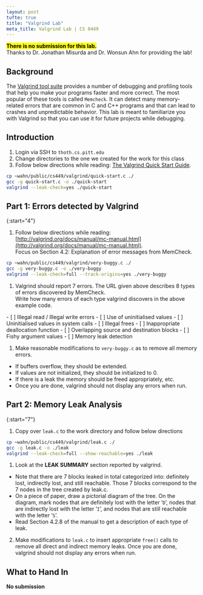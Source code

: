 ```yaml
---
layout: post
tufte: true
title: "Valgrind Lab"
meta_title: Valgrind Lab | CS 0449
---
```




<div class="text-center" markdown="1">
<mark class="h4"><strong>There is no submission for this lab.</strong></mark><br>
Thanks to Dr. Jonathan Misurda and Dr. Wonsun Ahn for providing the lab!
</div>

## Background
The [Valgrind tool suite](https://valgrind.org/) provides a number of debugging and profiling tools that help you make your programs faster and more correct. The most popular of these tools is called `Memcheck`. It can detect many memory-related errors that are common in C and C++ programs and that can lead to crashes and unpredictable behavior. This lab is meant to familiarize you with Valgrind so that you can use it for future projects while debugging.

## Introduction
1. Login via SSH to `thoth.cs.pitt.edu`
2. Change directories to the one we created for the work for this class
3. Follow below directions while reading: [The Valgrind Quick Start Guide](http://valgrind.org/docs/manual/quick-start.html).
    
```sh
cp ~wahn/public/cs449/valgrind/quick-start.c ./
gcc -g quick-start.c -o ./quick-start
valgrind --leak-check=yes ./quick-start
```


## Part 1: Errors detected by Valgrind
{:start="4"}
1. Follow below directions while reading: [http://valgrind.org/docs/manual/mc-manual.html](http://valgrind.org/docs/manual/mc-manual.html).  
Focus on Section 4.2: Explanation of error messages from MemCheck.
    
```sh
cp ~wahn/public/cs449/valgrind/very-buggy.c ./
gcc -g very-buggy.c -o ./very-buggy
valgrind --leak-check=full --track-origins=yes ./very-buggy
```


1. Valgrind should report 7 errors. The URL given above describes 8 types of errors discovered by MemCheck.  
Write how many errors of each type valgrind discovers in the above example code.
<div class="code-box" markdown="1">
        - [ ] Illegal read / Illegal write errors
        - [ ] Use of uninitialised values
        - [ ] Uninitialised values in system calls
        - [ ] Illegal frees
        - [ ] Inappropriate deallocation function
        - [ ] Overlapping source and destination blocks
        - [ ] Fishy argument values
        - [ ] Memory leak detection
</div>

1. Make reasonable modifications to `very-buggy.c` as to remove all memory errors.
  - If buffers overflow, they should be extended.
  - If values are not initialized, they should be initialized to 0.
  - If there is a leak the memory should be freed appropriately, etc.
  - Once you are done, valgrind should not display any errors when run.

## Part 2: Memory Leak Analysis
{:start="7"}
1. Copy over `leak.c` to the work directory and follow below directions
    
```sh
cp ~wahn/public/cs449/valgrind/leak.c ./
gcc -g leak.c -o ./leak
valgrind --leak-check=full --show-reachable=yes ./leak
```


1. Look at the **LEAK SUMMARY** section reported by valgrind.
  - Note that there are 7 blocks leaked in total categorized into: definitely lost, indirectly lost, and still reachable. Those 7 blocks correspond to the 7 nodes in the tree created by leak.c.
  - On a piece of paper, draw a pictorial diagram of the tree. On the diagram, mark nodes that are definitely lost with the letter ‘`D`’, nodes that are indirectly lost with the letter ‘`I`’, and nodes that are still reachable with the letter ‘`S`’.
  - Read Section 4.2.8 of the manual to get a description of each type of leak.

2.  Make modifications to `leak.c` to insert appropriate `free()` calls to remove all direct and indirect memory leaks. Once you are done, valgrind should not display any errors when run.

## What to Hand In
**No submission**